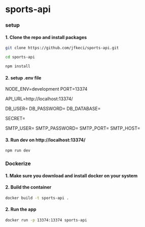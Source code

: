 # sports-api

### setup

#### 1. Clone the repo and install packages
```bash
git clone https://github.com/jfkeci/sports-api.git
```

```bash
cd sports-api
```

```bash
npm install
```



#### 2. setup .env file

NODE_ENV=development
PORT=13374

API_URL=http://localhost:13374/

DB_USER=
DB_PASSWORD=
DB_DATABASE=

SECRET=

SMTP_USER=
SMTP_PASSWORD=
SMTP_PORT=
SMTP_HOST=

#### 3. Run dev on http://localhost:13374/
```bash
npm run dev
```






### Dockerize


#### 1. Make sure you download and install docker on your system


#### 2. Build the container
```bash
docker build -t sports-api .
```


#### 2. Run the app
```bash
docker run -p 13374:13374 sports-api
```